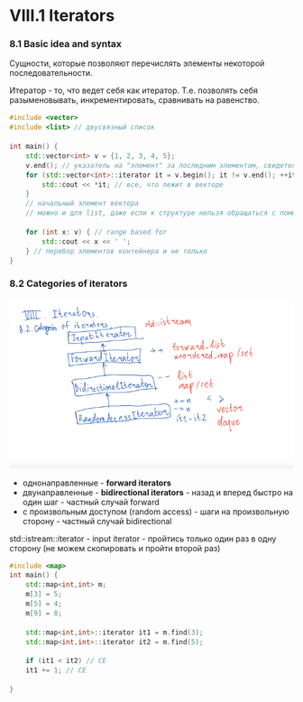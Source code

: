 # VIII.1 Iterators

### 8.1 Basic idea and syntax

Сущности, которые позволяют перечислять элементы некоторой последовательности.

Итератор - то, что ведет себя как итератор. Т.е. позволять себя разыменовывать, инкрементировать, сравнивать на равенство.

```cpp
#include <vector>
#include <list> // двусвязный список

int main() {
    std::vector<int> v = {1, 2, 3, 4, 5};
    v.end(); // указатель на "элемент" за последним элементом, свидетельствует о конце контейнера
    for (std::vector<int>::iterator it = v.begin(); it != v.end(); ++it) {
        std::cout << *it; // все, что лежит в векторе
    }
    // начальный элемент вектора
    // можно и для list, даже если к структуре нельзя обращаться с помощью []
    
    for (int x: v) { // range based for
        std::cout << x << ' ';
    } // перебор элементов контейнера и не только
}
```

### 8.2 Categories of iterators



![iterators zoo](../.gitbook/assets/snimok-ekrana-ot-2021-02-21-16-58-51.png)



* однонаправленные - **forward iterators**
* двунаправленные - **bidirectional iterators** - назад и вперед быстро на один шаг - частный случай forward
* с произвольным доступом \(random access\) - шаги на произвольную сторону - частный случай bidirectional

std::istream::iterator - input iterator - пройтись только один раз в одну сторону \(не можем скопировать и пройти второй раз\)

```cpp
#include <map>
int main() {
    std::map<int,int> m;
    m[3] = 5;
    m[5] = 4;
    m[9] = 8;
    
    std::map<int,int>::iterator it1 = m.find(3);
    std::map<int,int>::iterator it2 = m.find(5);
    
    if (it1 < it2) // CE
    it1 += 1; // CE
    
}
```

